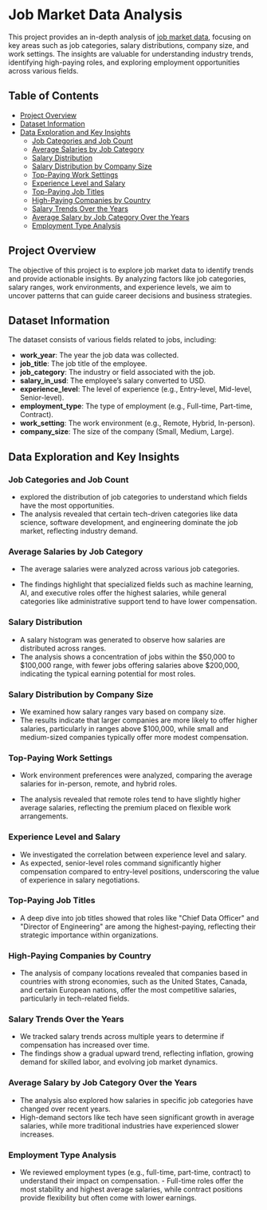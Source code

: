 # Job Market Data Analysis

This project provides an in-depth analysis of [job market data](datajobs.csv), focusing on key areas such as job categories, salary distributions, company size, and work settings. The insights are valuable for understanding industry trends, identifying high-paying roles, and exploring employment opportunities across various fields.

## Table of Contents

- [Project Overview](#project-overview)
- [Dataset Information](#dataset-information)
- [Data Exploration and Key Insights](#data-exploration-and-key-insights)
  - [Job Categories and Job Count](#job-categories-and-job-count)
  - [Average Salaries by Job Category](#average-salaries-by-job-category)
  - [Salary Distribution](#salary-distribution)
  - [Salary Distribution by Company Size](#salary-distribution-by-company-size)
  - [Top-Paying Work Settings](#top-paying-work-settings)
  - [Experience Level and Salary](#experience-level-and-salary)
  - [Top-Paying Job Titles](#top-paying-job-titles)
  - [High-Paying Companies by Country](#high-paying-companies-by-country)
  - [Salary Trends Over the Years](#salary-trends-over-the-years)
  - [Average Salary by Job Category Over the Years](#average-salary-by-job-category-over-the-years)
  - [Employment Type Analysis](#employment-type-analysis)

## Project Overview

The objective of this project is to explore job market data to identify trends and provide actionable insights. By analyzing factors like job categories, salary ranges, work environments, and experience levels, we aim to uncover patterns that can guide career decisions and business strategies.

## Dataset Information

The dataset consists of various fields related to jobs, including:
- **work_year**: The year the job data was collected.
- **job_title**: The job title of the employee.
- **job_category**: The industry or field associated with the job.
- **salary_in_usd**: The employee’s salary converted to USD.
- **experience_level**: The level of experience (e.g., Entry-level, Mid-level, Senior-level).
- **employment_type**: The type of employment (e.g., Full-time, Part-time, Contract).
- **work_setting**: The work environment (e.g., Remote, Hybrid, In-person).
- **company_size**: The size of the company (Small, Medium, Large).

## Data Exploration and Key Insights

### Job Categories and Job Count

- explored the distribution of job categories to understand which fields have the most opportunities. 
- The analysis revealed that certain tech-driven categories like data science, software development, and engineering dominate the job market, reflecting industry demand.

### Average Salaries by Job Category

- The average salaries were analyzed across various job categories. 

- The findings highlight that specialized fields such as machine learning, AI, and executive roles offer the highest salaries, while general categories like administrative support tend to have lower compensation.

### Salary Distribution

- A salary histogram was generated to observe how salaries are distributed across ranges. 
- The analysis shows a concentration of jobs within the $50,000 to $100,000 range, with fewer jobs offering salaries above $200,000, indicating the typical earning potential for most roles.

### Salary Distribution by Company Size

- We examined how salary ranges vary based on company size. 
- The results indicate that larger companies are more likely to offer higher salaries, particularly in ranges above $100,000, while small and medium-sized companies typically offer more modest compensation.

### Top-Paying Work Settings

- Work environment preferences were analyzed, comparing the average salaries for in-person, remote, and hybrid roles.

- The analysis revealed that remote roles tend to have slightly higher average salaries, reflecting the premium placed on flexible work arrangements.

### Experience Level and Salary

- We investigated the correlation between experience level and salary. 
- As expected, senior-level roles command significantly higher compensation compared to entry-level positions, underscoring the value of experience in salary negotiations.

### Top-Paying Job Titles

- A deep dive into job titles showed that roles like "Chief Data Officer" and "Director of Engineering" are among the highest-paying, reflecting their strategic importance within organizations.

### High-Paying Companies by Country

- The analysis of company locations revealed that companies based in countries with strong economies, such as the United States, Canada, and certain European nations, offer the most competitive salaries, particularly in tech-related fields.

### Salary Trends Over the Years

- We tracked salary trends across multiple years to determine if compensation has increased over time. 
- The findings show a gradual upward trend, reflecting inflation, growing demand for skilled labor, and evolving job market dynamics.

### Average Salary by Job Category Over the Years

- The analysis also explored how salaries in specific job categories have changed over recent years. 
- High-demand sectors like tech have seen significant growth in average salaries, while more traditional industries have experienced slower increases.

### Employment Type Analysis

- We reviewed employment types (e.g., full-time, part-time, contract) to understand their impact on compensation. - Full-time roles offer the most stability and highest average salaries, while contract positions provide flexibility but often come with lower earnings.
